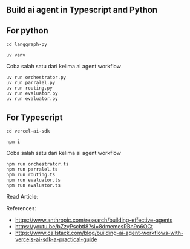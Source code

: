 ## Build ai agent in Typescript and Python

##  For python

```
cd langgraph-py
```

```
uv venv
```

Coba salah satu dari kelima ai agent workflow 
```
uv run orchestrator.py
uv run parralel.py
uv run routing.py
uv run evaluator.py
uv run evaluator.py
```

## For Typescript

```
cd vercel-ai-sdk
```

```
npm i
```

Coba salah satu dari kelima ai agent workflow 
```
npm run orchestrator.ts
npm run parralel.ts
npm run routing.ts
npm run evaluator.ts
npm run evaluator.ts
```

Read Article:

References:
- https://www.anthropic.com/research/building-effective-agents
- https://youtu.be/bZzyPscbtI8?si=8dmemesRBn9o6OCt
- https://www.callstack.com/blog/building-ai-agent-workflows-with-vercels-ai-sdk-a-practical-guide